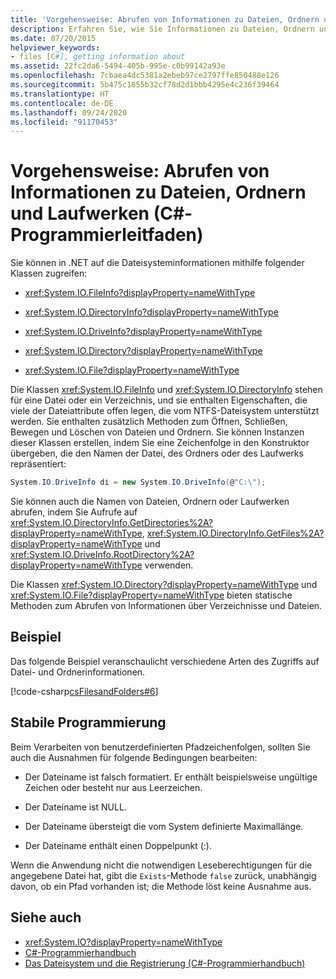 ```yaml
---
title: 'Vorgehensweise: Abrufen von Informationen zu Dateien, Ordnern und Laufwerken (C#-Programmierleitfaden)'
description: Erfahren Sie, wie Sie Informationen zu Dateien, Ordnern und Laufwerken abrufen. Hier finden Sie ein Codebeispiel und zusätzliche verfügbare Ressourcen.
ms.date: 07/20/2015
helpviewer_keywords:
- files [C#], getting information about
ms.assetid: 22fc2da6-5494-405b-995e-c0b99142a93e
ms.openlocfilehash: 7cbaea4dc5381a2ebeb97ce2797ffe850488e126
ms.sourcegitcommit: 5b475c1855b32cf78d2d1bbb4295e4c236f39464
ms.translationtype: HT
ms.contentlocale: de-DE
ms.lasthandoff: 09/24/2020
ms.locfileid: "91170453"
---
```

# <a name="how-to-get-information-about-files-folders-and-drives--c-programming-guide"></a>Vorgehensweise: Abrufen von Informationen zu Dateien, Ordnern und Laufwerken (C#-Programmierleitfaden)

Sie können in .NET auf die Dateisysteminformationen mithilfe folgender Klassen zugreifen:  
  
- <xref:System.IO.FileInfo?displayProperty=nameWithType>  
  
- <xref:System.IO.DirectoryInfo?displayProperty=nameWithType>  
  
- <xref:System.IO.DriveInfo?displayProperty=nameWithType>  
  
- <xref:System.IO.Directory?displayProperty=nameWithType>  
  
- <xref:System.IO.File?displayProperty=nameWithType>  
  
 Die Klassen <xref:System.IO.FileInfo> und <xref:System.IO.DirectoryInfo> stehen für eine Datei oder ein Verzeichnis, und sie enthalten Eigenschaften, die viele der Dateiattribute offen legen, die vom NTFS-Dateisystem unterstützt werden. Sie enthalten zusätzlich Methoden zum Öffnen, Schließen, Bewegen und Löschen von Dateien und Ordnern. Sie können Instanzen dieser Klassen erstellen, indem Sie eine Zeichenfolge in den Konstruktor übergeben, die den Namen der Datei, des Ordners oder des Laufwerks repräsentiert:  
  
```csharp  
System.IO.DriveInfo di = new System.IO.DriveInfo(@"C:\");  
```  
  
 Sie können auch die Namen von Dateien, Ordnern oder Laufwerken abrufen, indem Sie Aufrufe auf <xref:System.IO.DirectoryInfo.GetDirectories%2A?displayProperty=nameWithType>, <xref:System.IO.DirectoryInfo.GetFiles%2A?displayProperty=nameWithType> und <xref:System.IO.DriveInfo.RootDirectory%2A?displayProperty=nameWithType> verwenden.  
  
 Die Klassen <xref:System.IO.Directory?displayProperty=nameWithType> und <xref:System.IO.File?displayProperty=nameWithType> bieten statische Methoden zum Abrufen von Informationen über Verzeichnisse und Dateien.  
  
## <a name="example"></a>Beispiel  

 Das folgende Beispiel veranschaulicht verschiedene Arten des Zugriffs auf Datei- und Ordnerinformationen.  
  
 [!code-csharp[csFilesandFolders#6](~/samples/snippets/csharp/VS_Snippets_VBCSharp/csFilesAndFolders/CS/FileIteration.cs#6)]  
  
## <a name="robust-programming"></a>Stabile Programmierung  

 Beim Verarbeiten von benutzerdefinierten Pfadzeichenfolgen, sollten Sie auch die Ausnahmen für folgende Bedingungen bearbeiten:  
  
- Der Dateiname ist falsch formatiert. Er enthält beispielsweise ungültige Zeichen oder besteht nur aus Leerzeichen.  
  
- Der Dateiname ist NULL.  
  
- Der Dateiname übersteigt die vom System definierte Maximallänge.  
  
- Der Dateiname enthält einen Doppelpunkt (:).  
  
 Wenn die Anwendung nicht die notwendigen Leseberechtigungen für die angegebene Datei hat, gibt die `Exists`-Methode `false` zurück, unabhängig davon, ob ein Pfad vorhanden ist; die Methode löst keine Ausnahme aus.  
  
## <a name="see-also"></a>Siehe auch

- <xref:System.IO?displayProperty=nameWithType>
- [C#-Programmierhandbuch](../index.md)
- [Das Dateisystem und die Registrierung (C#-Programmierhandbuch)](./index.md)
